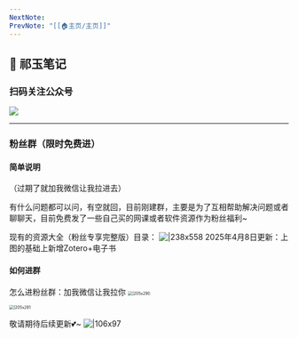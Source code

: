 ```yaml
---
NextNote: 
PrevNote: "[[🏠主页/主页]]"
---
```

## 📒 祁玉笔记

### 扫码关注公众号

![](https://imgs-1302581161.cos.ap-guangzhou.myqcloud.com/ob/20250604234008393.webp)



---

### 粉丝群（限时免费进）
#### 简单说明
（过期了就加我微信让我拉进去）

有什么问题都可以问，有空就回，目前刚建群，主要是为了互相帮助解决问题或者聊聊天，目前免费发了一些自己买的网课或者软件资源作为粉丝福利~

现有的资源大全（粉丝专享完整版）目录：
![|238x558](https://imgs-1302581161.cos.ap-guangzhou.myqcloud.com/ob/20250408131420749.webp)
2025年4月8日更新：上图的基础上新增Zotero+电子书

#### 如何进群
怎么进粉丝群：加我微信让我拉你
<img src="https://imgs-1302581161.cos.ap-guangzhou.myqcloud.com/ob/20250408105036154.webp" alt="|205x290" style="zoom:50%;" />

<img src="https://imgs-1302581161.cos.ap-guangzhou.myqcloud.com/ob/20250408161108179.webp" alt="|205x281" style="zoom:50%;" />

敬请期待后续更新💕~
![|106x97](https://imgs-1302581161.cos.ap-guangzhou.myqcloud.com/ob/20250408030437881.webp)
